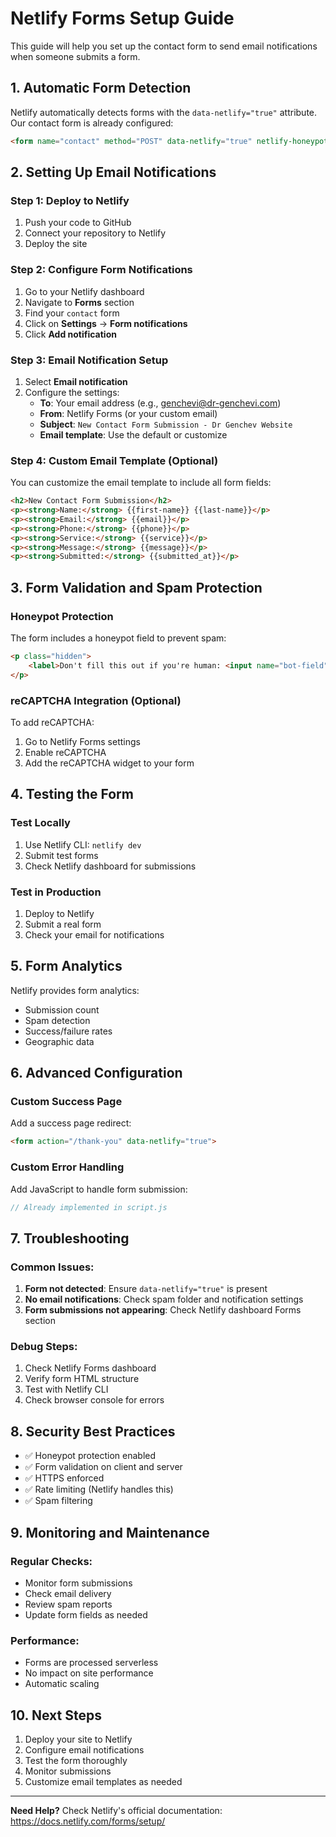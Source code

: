 # Netlify Forms Setup Guide

This guide will help you set up the contact form to send email notifications when someone submits a form.

## 1. **Automatic Form Detection**

Netlify automatically detects forms with the `data-netlify="true"` attribute. Our contact form is already configured:

```html
<form name="contact" method="POST" data-netlify="true" netlify-honeypot="bot-field">
```

## 2. **Setting Up Email Notifications**

### Step 1: Deploy to Netlify
1. Push your code to GitHub
2. Connect your repository to Netlify
3. Deploy the site

### Step 2: Configure Form Notifications
1. Go to your Netlify dashboard
2. Navigate to **Forms** section
3. Find your `contact` form
4. Click on **Settings** → **Form notifications**
5. Click **Add notification**

### Step 3: Email Notification Setup
1. Select **Email notification**
2. Configure the settings:
   - **To**: Your email address (e.g., genchevi@dr-genchevi.com)
   - **From**: Netlify Forms (or your custom email)
   - **Subject**: `New Contact Form Submission - Dr Genchev Website`
   - **Email template**: Use the default or customize

### Step 4: Custom Email Template (Optional)
You can customize the email template to include all form fields:

```html
<h2>New Contact Form Submission</h2>
<p><strong>Name:</strong> {{first-name}} {{last-name}}</p>
<p><strong>Email:</strong> {{email}}</p>
<p><strong>Phone:</strong> {{phone}}</p>
<p><strong>Service:</strong> {{service}}</p>
<p><strong>Message:</strong> {{message}}</p>
<p><strong>Submitted:</strong> {{submitted_at}}</p>
```

## 3. **Form Validation and Spam Protection**

### Honeypot Protection
The form includes a honeypot field to prevent spam:
```html
<p class="hidden">
    <label>Don't fill this out if you're human: <input name="bot-field" /></label>
</p>
```

### reCAPTCHA Integration (Optional)
To add reCAPTCHA:
1. Go to Netlify Forms settings
2. Enable reCAPTCHA
3. Add the reCAPTCHA widget to your form

## 4. **Testing the Form**

### Test Locally
1. Use Netlify CLI: `netlify dev`
2. Submit test forms
3. Check Netlify dashboard for submissions

### Test in Production
1. Deploy to Netlify
2. Submit a real form
3. Check your email for notifications

## 5. **Form Analytics**

Netlify provides form analytics:
- Submission count
- Spam detection
- Success/failure rates
- Geographic data

## 6. **Advanced Configuration**

### Custom Success Page
Add a success page redirect:
```html
<form action="/thank-you" data-netlify="true">
```

### Custom Error Handling
Add JavaScript to handle form submission:
```javascript
// Already implemented in script.js
```

## 7. **Troubleshooting**

### Common Issues:
1. **Form not detected**: Ensure `data-netlify="true"` is present
2. **No email notifications**: Check spam folder and notification settings
3. **Form submissions not appearing**: Check Netlify dashboard Forms section

### Debug Steps:
1. Check Netlify Forms dashboard
2. Verify form HTML structure
3. Test with Netlify CLI
4. Check browser console for errors

## 8. **Security Best Practices**

- ✅ Honeypot protection enabled
- ✅ Form validation on client and server
- ✅ HTTPS enforced
- ✅ Rate limiting (Netlify handles this)
- ✅ Spam filtering

## 9. **Monitoring and Maintenance**

### Regular Checks:
- Monitor form submissions
- Check email delivery
- Review spam reports
- Update form fields as needed

### Performance:
- Forms are processed serverless
- No impact on site performance
- Automatic scaling

## 10. **Next Steps**

1. Deploy your site to Netlify
2. Configure email notifications
3. Test the form thoroughly
4. Monitor submissions
5. Customize email templates as needed

---

**Need Help?** Check Netlify's official documentation: https://docs.netlify.com/forms/setup/ 